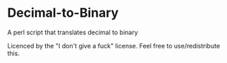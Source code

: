 # Decimal-to-Binary
A perl script that translates decimal to binary

Licenced by the "I don't give a fuck" license. 
Feel free to use/redistribute this. 
